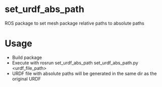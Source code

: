 # set_urdf_abs_path
ROS package to set mesh package relative paths to absolute paths


# Usage

- Build package
- Execute with rosrun set_urdf_abs_path set_urdf_abs_path.py <urdf_file_path>
- URDF file with absolute paths will be generated in the same dir as the original URDF

